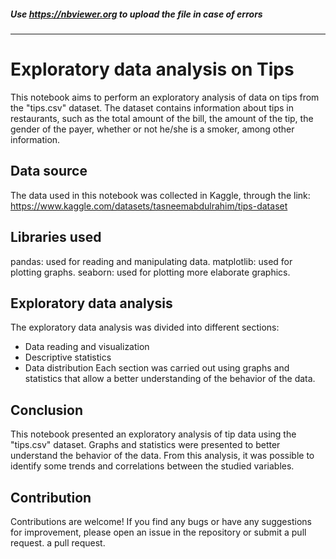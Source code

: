 ##### Use https://nbviewer.org to upload the file in case of errors
---

# Exploratory data analysis on Tips
This notebook aims to perform an exploratory analysis of data on tips from the "tips.csv" dataset. The dataset contains information about tips in restaurants, such as the total amount of the bill, the amount of the tip, the gender of the payer, whether or not he/she is a smoker, among other information.

## Data source
The data used in this notebook was collected in Kaggle, through the link: https://www.kaggle.com/datasets/tasneemabdulrahim/tips-dataset

## Libraries used
pandas: used for reading and manipulating data.
matplotlib: used for plotting graphs.
seaborn: used for plotting more elaborate graphics.

## Exploratory data analysis
The exploratory data analysis was divided into different sections:

- Data reading and visualization
- Descriptive statistics
- Data distribution
Each section was carried out using graphs and statistics that allow a better understanding of the behavior of the data.

## Conclusion
This notebook presented an exploratory analysis of tip data using the "tips.csv" dataset. Graphs and statistics were presented to better understand the behavior of the data. From this analysis, it was possible to identify some trends and correlations between the studied variables.

## Contribution
Contributions are welcome! If you find any bugs or have any suggestions for improvement, please open an issue in the repository or submit a pull request.
a pull request.
